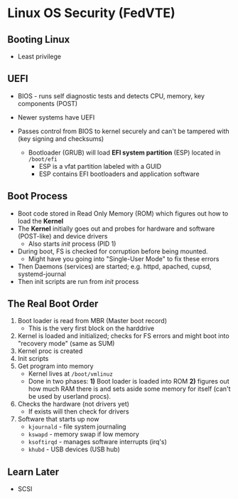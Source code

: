 # Linux OS Security (FedVTE)

## Booting Linux

- Least privilege



## UEFI

- BIOS - runs self diagnostic tests and detects CPU, memory, key components (POST)

- Newer systems have UEFI
- Passes control from BIOS to kernel securely and can't be tampered with (key signing and checksums)
  - Bootloader (GRUB) will load **EFI system partition** (ESP) located in `/boot/efi`
    - ESP is a vfat partition labeled with a GUID
    - ESP contains EFI bootloaders and application software

## Boot Process

- Boot code stored in Read Only Memory (ROM) which figures out how to load the **Kernel**
- The **Kernel** initially goes out and probes for hardware and software (POST-like) and device drivers
  - Also starts *init* process (PID 1)
- During boot, FS is checked for corruption before being mounted.
  - Might have you going into "Single-User Mode" to fix these errors
- Then Daemons (services) are started; e.g. httpd, apached, cupsd, systemd-journal
- Then init scripts are run from *init* process



## The Real Boot Order

1. Boot loader is read from MBR (Master boot record)
   - This is the very first block on the harddrive
2. Kernel is loaded and initialized; checks for FS errors and might boot into "recovery mode" (same as SUM)
3. Kernel proc is created
4. Init scripts
5. Get program into memory
   - Kernel lives at `/boot/vmlinuz`
   - Done in two phases: **1)** Boot loader is loaded into ROM **2)** figures out how much RAM there is and sets aside some memory for itself (can't be used by userland procs).
6. Checks the hardware (not drivers yet)
   - If exists will then check for drivers
7. Software that starts up now
   - `kjournald` - file system journaling
   - `kswapd` - memory swap if low memory
   - `ksoftirqd` - manages software interrupts (irq's)
   - `khubd` - USB devices (USB hub)



## Learn Later

- SCSI